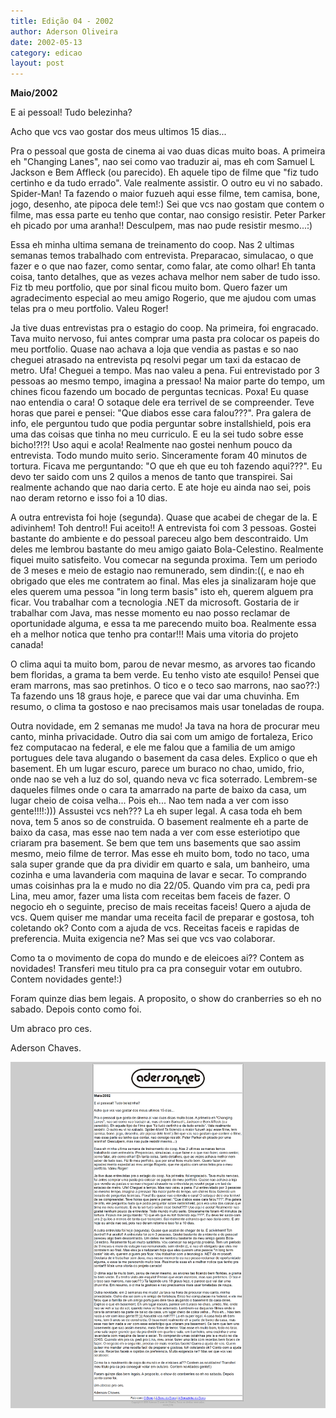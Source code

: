 ```yaml
---
title: Edição 04 - 2002
author: Aderson Oliveira
date: 2002-05-13
category: edicao
layout: post
---
```


**Maio/2002**

E ai pessoal! Tudo belezinha?

Acho que vcs vao gostar dos meus ultimos 15 dias...

Pra o pessoal que gosta de cinema ai vao duas dicas muito boas. A primeira eh "Changing Lanes", nao sei como vao traduzir ai, mas eh com Samuel L Jackson e Bem Affleck (ou parecido). Eh aquele tipo de filme que "fiz tudo certinho e da tudo errado". Vale realmente assistir. O outro eu vi no sabado. Spider-Man! Ta fazendo o maior fuzueh aqui esse filme, tem camisa, bone, jogo, desenho, ate pipoca dele tem!:) Sei que vcs nao gostam que contem o filme, mas essa parte eu tenho que contar, nao consigo resistir. Peter Parker eh picado por uma aranha!! Desculpem, mas nao pude resistir mesmo...:)

Essa eh minha ultima semana de treinamento do coop. Nas 2 ultimas semanas temos trabalhado com entrevista. Preparacao, simulacao, o que fazer e o que nao fazer, como sentar, como falar, ate como olhar! Eh tanta coisa, tanto detalhes, que as vezes achava melhor nem saber de tudo isso. Fiz tb meu portfolio, que por sinal ficou muito bom. Quero fazer um agradecimento especial ao meu amigo Rogerio, que me ajudou com umas telas pra o meu portfolio. Valeu Roger!

Ja tive duas entrevistas pra o estagio do coop. Na primeira, foi engracado. Tava muito nervoso, fui antes comprar uma pasta pra colocar os papeis do meu portfolio. Quase nao achava a loja que vendia as pastas e so nao cheguei atrasado na entrevista pq resolvi pegar um taxi da estacao de metro. Ufa! Cheguei a tempo. Mas nao valeu a pena. Fui entrevistado por 3 pessoas ao mesmo tempo, imagina a pressao! Na maior parte do tempo, um chines ficou fazendo um bocado de perguntas tecnicas. Poxa! Eu quase nao entendia o cara! O sotaque dele era terrivel de se compreender. Teve horas que parei e pensei: "Que diabos esse cara falou???". Pra galera de info, ele perguntou tudo que podia perguntar sobre installshield, pois era uma das coisas que tinha no meu curriculo. E eu la sei tudo sobre esse bicho!?!?! Uso aqui e acola! Realmente nao gostei nenhum pouco da entrevista. Todo mundo muito serio. Sinceramente foram 40 minutos de tortura. Ficava me perguntando: "O que eh que eu toh fazendo aqui???". Eu devo ter saido com uns 2 quilos a menos de tanto que transpirei. Sai realmente achando que nao daria certo. E ate hoje eu ainda nao sei, pois nao deram retorno e isso foi a 10 dias.

A outra entrevista foi hoje (segunda). Quase que acabei de chegar de la. E adivinhem! Toh dentro!! Fui aceito!! A entrevista foi com 3 pessoas. Gostei bastante do ambiente e do pessoal pareceu algo bem descontraido. Um deles me lembrou bastante do meu amigo gaiato Bola-Celestino. Realmente fiquei muito satisfeito. Vou comecar na segunda proxima. Tem um periodo de 3 meses e meio de estagio nao remunerado, sem dindin:((, e nao eh obrigado que eles me contratem ao final. Mas eles ja sinalizaram hoje que eles querem uma pessoa "in long term basis" isto eh, querem alguem pra ficar. Vou trabalhar com a tecnologia .NET da microsoft. Gostaria de ir trabalhar com Java, mas nesse momento eu nao posso reclamar de oportunidade alguma, e essa ta me parecendo muito boa. Realmente essa eh a melhor notica que tenho pra contar!!! Mais uma vitoria do projeto canada!

O clima aqui ta muito bom, parou de nevar mesmo, as arvores tao ficando bem floridas, a grama ta bem verde. Eu tenho visto ate esquilo! Pensei que eram marrons, mas sao pretinhos. O tico e o teco sao marrons, nao sao??:) Ta fazendo uns 18 graus hoje, e parece que vai dar uma chuvinha. Em resumo, o clima ta gostoso e nao precisamos mais usar toneladas de roupa.

Outra novidade, em 2 semanas me mudo! Ja tava na hora de procurar meu canto, minha privacidade. Outro dia sai com um amigo de fortaleza, Erico fez computacao na federal, e ele me falou que a familia de um amigo portugues dele tava alugando o basement da casa deles. Explico o que eh basement. Eh um lugar escuro, parece um buraco no chao, umido, frio, onde nao se veh a luz do sol, quando neva vc fica soterrado. Lembrem-se daqueles filmes onde o cara ta amarrado na parte de baixo da casa, um lugar cheio de coisa velha... Pois eh... Nao tem nada a ver com isso gente!!!!:))) Assustei vcs neh??? La eh super legal. A casa toda eh bem nova, tem 5 anos so de construida. O basement realmente eh a parte de baixo da casa, mas esse nao tem nada a ver com esse esteriotipo que criaram pra basement. Se bem que tem uns basements que sao assim mesmo, meio filme de terror. Mas esse eh muito bom, todo no taco, uma sala super grande que da pra dividir em quarto e sala, um banheiro, uma cozinha e uma lavanderia com maquina de lavar e secar. To comprando umas coisinhas pra la e mudo no dia 22/05. Quando vim pra ca, pedi pra Lina, meu amor, fazer uma lista com receitas bem faceis de fazer. O negocio eh o seguinte, preciso de mais receitas faceis! Quero a ajuda de vcs. Quem quiser me mandar uma receita facil de preparar e gostosa, toh coletando ok? Conto com a ajuda de vcs. Receitas faceis e rapidas de preferencia. Muita exigencia ne? Mas sei que vcs vao colaborar.

Como ta o movimento de copa do mundo e de eleicoes ai?? Contem as novidades! Transferi meu titulo pra ca pra conseguir votar em outubro. Contem novidades gente!:)

Foram quinze dias bem legais. A proposito, o show do cranberries so eh no sabado. Depois conto como foi.

Um abraco pro ces.

Aderson Chaves.

[![Imagem no site original](/assets/images/edicao04.png)](/assets/images/edicao04.png)
